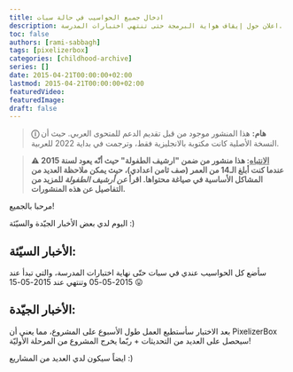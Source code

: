 ```yaml
---
title: ادخال جميع الحواسيب في حالة سبات
description: اعلان حول إيقاف هواية البرمجة حتى تنتهي اختبارات المدرسة.
toc: false
authors: [rami-sabbagh]
tags: [pixelizerbox]
categories: [childhood-archive]
series: []
date: 2015-04-21T00:00:00+02:00
lastmod: 2015-04-21T00:00:00+02:00
featuredVideo:
featuredImage:
draft: false
---
```


> **ⓘ هام:** هذا المنشور موجود من قبل تقديم الدعم للمتحوى العربي. حيث أن النسخة الأصلية كانت مكتوبة بالانجليزية فقط، وترجمت في بداية 2022 للعربية.

> **⚠ <u>الانتباه</u>: هذا منشور من ضمن "ارشيف الطفولة" حيث أنّه يعود لسنة 2015 عندما كنت أبلغ الـ14 من العمر (صف ثامن اعدادي)، حيث يمكن ملاحظة العديد من المشاكل الأساسية في صياغة محتواها. اقرأ _عن أرشيف الطفولة_ للمزيد من التفاصيل عن هذه المنشورات.**

مرحبا بالجميع!

اليوم لدي بعض الأخبار الجيّدة والسيّئة :)

## الأخبار السيّئة:

سأضع كل الحواسيب عندي في سبات حتّى نهاية اختبارات المدرسة، والتي تبدأ عند 2015-05-05 وتنتهي عند 2015-05-15 😛

## الأخبار الجيّدة:

بعد الاختبار سأستطيع العمل طول الأسبوع على المشروع، مما يعني أن PixelizerBox سيحصل على العديد من التحديثات + ربّما يخرج المشروع من المرحلة الأوليّة!

ايضاً سيكون لدي العديد من المشاريع :)
